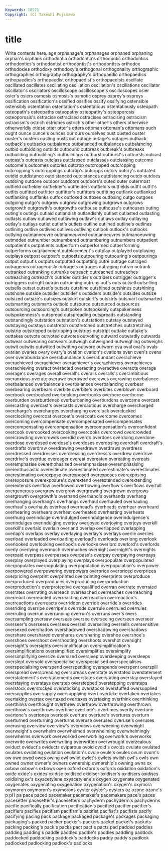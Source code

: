 ```yaml
---
Keywords: 18571 
Copyright: (C) Takeshi Fujisawa
---
```


# title

Write contents here.
age orphanage's orphanages orphaned
orphaning orphan's orphans orthodontia orthodontia's orthodontic orthodontics orthodontics's orthodontist orthodontist's
orthodontists orthodox orthodoxies orthodoxy orthodoxy's orthogonal orthogonality orthographic orthographies orthography
orthography's orthopaedic orthopaedics orthopaedics's orthopaedist orthopaedist's orthopaedists oscillate oscillated oscillates
oscillating oscillation oscillation's oscillations oscillator oscillator's oscillators oscilloscope oscilloscope's oscilloscopes
osier osier's osiers osmosis osmosis's osmotic osprey osprey's ospreys ossification
ossification's ossified ossifies ossify ossifying ostensible ostensibly ostentation ostentation's ostentatious
ostentatiously osteopath osteopath's osteopaths osteopathy osteopathy's osteoporosis osteoporosis's ostracise ostracised
ostracises ostracising ostracism ostracism's ostrich ostriches ostrich's other other's others
otherwise otherworldly otiose otter otter's otters ottoman ottoman's ottomans ouch
ought ounce ounce's ounces our ours ourselves oust ousted ouster
ouster's ousters ousting ousts out outage outage's outages outback outback's
outbacks outbalance outbalanced outbalances outbalancing outbid outbidding outbids outbound outbreak
outbreak's outbreaks outbuilding outbuilding's outbuildings outburst outburst's outbursts outcast outcast's
outcasts outclass outclassed outclasses outclassing outcome outcome's outcomes outcries outcrop
outcropped outcropping outcropping's outcroppings outcrop's outcrops outcry outcry's outdated outdid
outdistance outdistanced outdistances outdistancing outdo outdoes outdoing outdone outdoor outdoors
outdoors's outed outer outermost outfield outfielder outfielder's outfielders outfield's outfields
outfit outfit's outfits outfitted outfitter outfitter's outfitters outfitting outflank outflanked
outflanking outflanks outfox outfoxed outfoxes outfoxing outgo outgoes outgoing outgo's
outgrew outgrow outgrowing outgrown outgrows outgrowth outgrowth's outgrowths outhouse outhouse's
outhouses outing outing's outings outlaid outlandish outlandishly outlast outlasted outlasting
outlasts outlaw outlawed outlawing outlaw's outlaws outlay outlaying outlay's outlays
outlet outlet's outlets outline outlined outline's outlines outlining outlive outlived
outlives outliving outlook outlook's outlooks outlying outmanoeuvre outmanoeuvred outmanoeuvres outmanoeuvring
outmoded outnumber outnumbered outnumbering outnumbers outpatient outpatient's outpatients outperform outperformed
outperforming outperforms outplacement outplacement's outplay outplayed outplaying outplays outpost outpost's
outposts outpouring outpouring's outpourings output output's outputs outputted outputting outré
outrage outraged outrageous outrageously outrage's outrages outraging outran outrank outranked
outranking outranks outreach outreached outreaches outreaching outreach's outrider outrider's outriders
outrigger outrigger's outriggers outright outrun outrunning outruns out's outs outsell
outselling outsells outset outset's outsets outshine outshined outshines outshining outshone
outside outsider outsider's outsiders outside's outsides outsize outsized outsize's outsizes
outskirt outskirt's outskirts outsmart outsmarted outsmarting outsmarts outsold outsource outsourced
outsources outsourcing outsourcing's outspoken outspokenly outspokenness outspokenness's outspread outspreading outspreads
outstanding outstandingly outstation outstation's outstations outstay outstayed outstaying outstays outstretch
outstretched outstretches outstretching outstrip outstripped outstripping outstrips outstript outtake outtake's
outtakes outvote outvoted outvotes outvoting outward outwardly outwards outwear outwearing
outwears outweigh outweighed outweighing outweighs outwit outwits outwitted outwitting outwore
outworn ova oval oval's ovals ovarian ovaries ovary ovary's ovation
ovation's ovations oven oven's ovens over overabundance overabundance's overabundant overachieve
overachieved overachiever overachiever's overachievers overachieves overachieving overact overacted overacting overactive
overacts overage overage's overages overall overall's overalls overalls's overambitious overanxious
overate overawe overawed overawes overawing overbalance overbalanced overbalance's overbalances overbalancing
overbear overbearing overbears overbite overbite's overbites overblown overboard overbook overbooked
overbooking overbooks overbore overborne overburden overburdened overburdening overburdens overcame overcast
overcasting overcast's overcasts overcautious overcharge overcharged overcharge's overcharges overcharging overclock
overclocked overclocking overcoat overcoat's overcoats overcome overcomes overcoming overcompensate overcompensated
overcompensates overcompensating overcompensation overcompensation's overconfident overcook overcooked overcooking overcooks overcrowd
overcrowded overcrowding overcrowds overdid overdo overdoes overdoing overdone overdose overdosed
overdose's overdoses overdosing overdraft overdraft's overdrafts overdraw overdrawing overdrawn overdraws
overdress overdressed overdresses overdressing overdress's overdrew overdrive overdrive's overdue overeager
overeat overeaten overeating overeats overemphasise overemphasised overemphasises overemphasising overenthusiastic overestimate
overestimated overestimate's overestimates overestimating overexpose overexposed overexposes overexposing overexposure overexposure's
overextend overextended overextending overextends overflow overflowed overflowing overflow's overflows overfull
overgenerous overgrew overgrow overgrowing overgrown overgrows overgrowth overgrowth's overhand overhand's
overhands overhang overhanging overhang's overhangs overhaul overhauled overhauling overhaul's overhauls
overhead overhead's overheads overhear overheard overhearing overhears overheat overheated overheating
overheats overhung overindulge overindulged overindulgence overindulgence's overindulges overindulging overjoy overjoyed
overjoying overjoys overkill overkill's overlaid overlain overland overlap overlapped overlapping
overlap's overlaps overlay overlaying overlay's overlays overlie overlies overload overloaded
overloading overload's overloads overlong overlook overlooked overlooking overlook's overlooks overlord
overlord's overlords overly overlying overmuch overmuches overnight overnight's overnights overpaid
overpass overpasses overpass's overpay overpaying overpays overplay overplayed overplaying overplays
overpopulate overpopulated overpopulates overpopulating overpopulation overpopulation's overpower overpowered overpowering overpowers
overprice overpriced overprices overpricing overprint overprinted overprinting overprints overproduce overproduced
overproduces overproducing overproduction overproduction's overprotective overqualified overran overrate overrated overrates
overrating overreach overreached overreaches overreaching overreact overreacted overreacting overreaction overreaction's
overreactions overreacts overridden override override's overrides overriding overripe overripe's overrode
overrule overruled overrules overruling overrun overrunning overrun's overruns over's overs
oversampling oversaw overseas oversee overseeing overseen overseer overseer's overseers oversees
oversell overselling oversells oversensitive oversexed overshadow overshadowed overshadowing overshadows overshare
overshared overshares oversharing overshoe overshoe's overshoes overshoot overshooting overshoots overshot
oversight oversight's oversights oversimplification oversimplification's oversimplifications oversimplified oversimplifies oversimplify oversimplifying
oversize oversized oversleep oversleeping oversleeps overslept oversold overspecialise overspecialised overspecialises
overspecialising overspend overspending overspends overspent overspill overspread overspreading overspreads overstate
overstated overstatement overstatement's overstatements overstates overstating overstay overstayed overstaying overstays
overstep overstepped overstepping oversteps overstock overstocked overstocking overstocks overstuffed oversupplied
oversupplies oversupply oversupplying overt overtake overtaken overtakes overtaking overtax overtaxed
overtaxes overtaxing overthink overthinking overthinks overthought overthrew overthrow overthrowing overthrown
overthrow's overthrows overtime overtime's overtimes overtly overtone overtone's overtones overtook
overture overture's overtures overturn overturned overturning overturns overuse overused overuse's
overuses overusing overview overview's overviews overweening overweight overweight's overwhelm overwhelmed
overwhelming overwhelmingly overwhelms overwork overworked overworking overwork's overworks overwrite overwrites
overwriting overwritten overwrought overzealous oviduct oviduct's oviducts oviparous ovoid ovoid's
ovoids ovulate ovulated ovulates ovulating ovulation ovulation's ovule ovule's ovules
ovum ovum's ow owe owed owes owing owl owlet owlet's
owlets owlish owl's owls own owned owner owner's owners ownership
ownership's owning owns ox oxbow oxbow's oxbows oxen oxford oxford's
oxfords oxidation oxidation's oxide oxide's oxides oxidise oxidised oxidiser oxidiser's
oxidisers oxidises oxidising ox's oxyacetylene oxyacetylene's oxygen oxygenate oxygenated oxygenates
oxygenating oxygenation oxygenation's oxygen's oxymora oxymoron oxymoron's oxymorons oyster oyster's
oysters oz ozone ozone's p pH pa pace paced pacemaker
pacemaker's pacemakers pace's paces pacesetter pacesetter's pacesetters pachyderm pachyderm's pachyderms
pacific pacifically pacification pacification's pacified pacifier pacifier's pacifiers pacifies pacifism
pacifism's pacifist pacifist's pacifists pacify pacifying pacing pack package packaged
package's packages packaging packaging's packed packer packer's packers packet packet's
packets packing packing's pack's packs pact pact's pacts pad padded
paddies padding padding's paddle paddled paddle's paddles paddling paddock paddocked
paddocking paddock's paddocks paddy paddy's padlock padlocked padlocking padlock's padlocks
